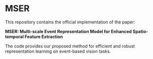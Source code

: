 # MSER
This repository contains the official implementation of the paper:

**MSER: Multi-scale Event Representation Model for Enhanced Spatio-temporal Feature Extraction**

The code provides our proposed method for efficient and robust representation learning on event-based vision tasks.